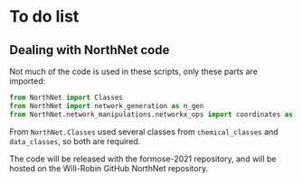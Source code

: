 # To do list

## Dealing with NorthNet code

Not much of the code is used in these scripts, only these parts are imported:

```python
from NorthNet import Classes
from NorthNet import network_generation as n_gen
from NorthNet.network_manipulations.networkx_ops import coordinates as c_ops
```

From `NorthNet.Classes` used several classes from `chemical_classes` and `data_classes`, so both are required.

The code will be released with the formose-2021 repository, and will be hosted on the Will-Robin GitHub NorthNet repository.
